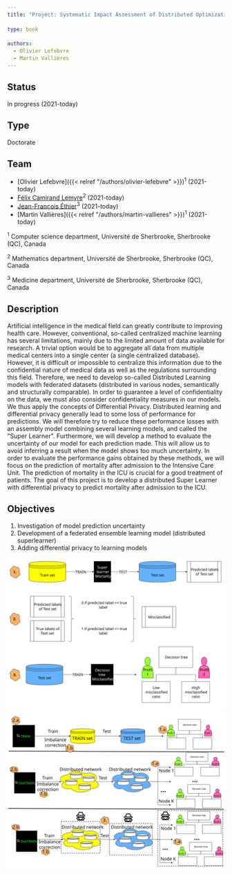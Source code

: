 ```yaml
---
title: "Project: Systematic Impact Assessment of Distributed Optimization with Differential Privacy in a Federated Learning Environment"

type: book

authors:
  - Olivier Lefebvre
  - Martin Vallières
---
```


## Status

In progress (2021-today)

## Type

Doctorate

## Team

- [Olivier Lefebvre]({{< relref "/authors/olivier-lefebvre" >}})<sup>1</sup> (2021-today)
- [Félix Camirand Lemyre](https://www.usherbrooke.ca/mathematiques/nous-joindre/personnel/corps-professoral/professeurs/felix-camirand-lemyre)<sup>2</sup> (2021-today)
- [Jean-François Éthier](https://www.usherbrooke.ca/recherche/specialistes/details/jean-francois.ethier)<sup>3</sup> (2021-today)
- [Martin Vallières]({{< relref "/authors/martin-vallieres" >}})<sup>1</sup> (2021-today)

<sup>1</sup> Computer science department, Université de Sherbrooke, Sherbrooke (QC), Canada

<sup>2</sup> Mathematics department, Université de Sherbrooke, Sherbrooke (QC), Canada

<sup>3</sup> Medicine department, Université de Sherbrooke, Sherbrooke (QC), Canada

## Description
Artificial intelligence in the medical field can greatly contribute to improving health care. However, conventional, so-called centralized machine learning has several limitations, mainly due to the limited amount of data available for research. A trivial option would be to aggregate all data from multiple medical centers into a single center (a single centralized database). However, it is difficult or impossible to centralize this information due to the confidential nature of medical data as well as the regulations surrounding this field. Therefore, we need to develop so-called Distributed Learning models with federated datasets (distributed in various nodes, semantically and structurally comparable). In order to guarantee a level of confidentiality on the data, we must also consider confidentiality measures in our models. We thus apply the concepts of Differential Privacy. Distributed learning and differential privacy generally lead to some loss of performance for predictions. We will therefore try to reduce these performance losses with an assembly model combining several learning models, and called the "Super Learner". Furthermore, we will develop a method to evaluate the uncertainty of our model for each prediction made. This will allow us to avoid inferring a result when the model shows too much uncertainty. In order to evaluate the performance gains obtained by these methods, we will focus on the prediction of mortality after admission to the Intensive Care Unit. The prediction of mortality in the ICU is crucial for a good treatment of patients. The goal of this project is to develop a distributed Super Learner with differential privacy to predict mortality after admission to the ICU.


## Objectives

  1. Investigation of model prediction uncertainty
  2. Development of a federated ensemble learning model (distributed superlearner)
  3. Adding differential privacy to learning models

  ![Objective 1](sl_tree.drawio.svg "Objectif 1: Investigation of model prediction uncertainty")
  ![Objective 2+3](objectives.drawio.svg "Objectives 2 & 3: Federated learning and Differential privacy")
